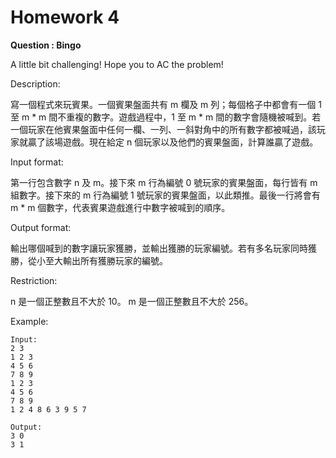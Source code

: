 # Homework 4

**Question : Bingo**

A little bit challenging! Hope you to AC the problem!

Description:

寫一個程式來玩賓果。一個賓果盤面共有 m 欄及 m 列；每個格子中都會有一個 1 至 m * m 間不重複的數字。遊戲過程中，1 至 m * m 間的數字會隨機被喊到。若一個玩家在他賓果盤面中任何一欄、一列、一斜對角中的所有數字都被喊過，該玩家就贏了該場遊戲。現在給定 n 個玩家以及他們的賓果盤面，計算誰贏了遊戲。

Input format:

第一行包含數字 n 及 m。接下來 m 行為編號 0 號玩家的賓果盤面，每行皆有 m 組數字。接下來的 m 行為編號 1 號玩家的賓果盤面，以此類推。最後一行將會有 m * m 個數字，代表賓果遊戲進行中數字被喊到的順序。

Output format:

輸出哪個喊到的數字讓玩家獲勝，並輸出獲勝的玩家編號。若有多名玩家同時獲勝，從小至大輸出所有獲勝玩家的編號。

Restriction:

n 是一個正整數且不大於 10。
m 是一個正整數且不大於 256。

Example:

```
Input:
2 3
1 2 3
4 5 6
7 8 9
1 2 3
4 5 6
7 8 9
1 2 4 8 6 3 9 5 7

Output:
3 0
3 1
```
